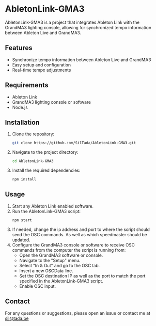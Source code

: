 # AbletonLink-GMA3

AbletonLink-GMA3 is a project that integrates Ableton Link with the GrandMA3 lighting console, allowing for synchronized tempo information between Ableton Live and GrandMA3.

## Features

- Synchronize tempo information between Ableton Live and GrandMA3
- Easy setup and configuration
- Real-time tempo adjustments

## Requirements

- Ableton Link
- GrandMA3 lighting console or software
- Node.js

## Installation

1. Clone the repository:
    ```sh
    git clone https://github.com/SilTada/AbletonLink-GMA3.git
    ```
2. Navigate to the project directory:
    ```sh
    cd AbletonLink-GMA3
    ```
3. Install the required dependencies:
    ```sh
    npm install
    ```

## Usage

1. Start any Ableton Link enabled software.
2. Run the AbletonLink-GMA3 script:
    ```sh
    npm start
    ```
3. If needed, change the ip address and port to where the script should send the OSC commands. As well as which speedmaster should be updated.
4. Configure the GrandMA3 console or software to receive OSC commands from the computer the script is running from:
    - Open the GrandMA3 software or console.
    - Navigate to the "Setup" menu.
    - Select "In & Out" and go to the OSC tab.
    - Insert a new OSCData line.
    - Set the OSC destination IP as well as the port to match the port specified in the AbletonLink-GMA3 script.
    - Enable OSC input.

## Contact

For any questions or suggestions, please open an issue or contact me at sil@tada.be
